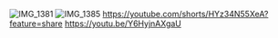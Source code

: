 ![IMG_1381](https://user-images.githubusercontent.com/112128368/235822185-0af6fdbd-5614-4ab7-8e31-c55880775bff.jpg)
![IMG_1385](https://user-images.githubusercontent.com/112128368/235822196-31af13a3-6fd4-471f-92df-5359c0bbb32d.jpg)
https://youtube.com/shorts/HYz34N55XeA?feature=share
https://youtu.be/Y6HyjnAXgaU
